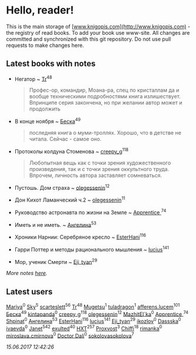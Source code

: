 # Hello, reader!
This is the main storage of [www.knigopis.com](http://www.knigopis.com) - the registry of read books.
To add your book use www-site. All changes are committed and synchronized with this git repository.
Do not use pull requests to make changes here.


## Latest books with notes
* Негатор ~ [Tr](users/122/12282474-vkontakte)<sup>48</sup>
    > Профес-ор, командир, Моана-ра, спец по кристаллам да и вообще техническими подробностями книга излишествует. 
    > Впринципе серия закончена, но при желании автор может и продолжить

* В конце ноября ~ [Беска](users/157/1577468-vkontakte)<sup>49</sup>
    > последняя книга о муми-троллях. Хорошо, что в детстве не читала. Сейчас - самое оно.

* Протоколы колдуна Стоменова ~ [creepy_g](users/747/74743045-vkontakte)<sup>118</sup>
    > Любопытная вещь как с точки зрения художественного произведения, так и с точки зрения оккультного труда. Впрочем, личность автора заставляет сомневаться.

* Пустошь. Дом страха ~ [olegessenin](users/390/3901448-vkontakte)<sup>12</sup>

* Дон Кихот Ламанческий ч.2 ~ [olegessenin](users/390/3901448-vkontakte)<sup>11</sup>

* Руководство астронавта по жизни на Земле ~ [Apprentice ](users/528/52821952-vkontakte)<sup>74</sup>

* Иметь и не иметь. ~ [Ангелина](users/837/83788782-vkontakte)<sup>53</sup>

* Хроники Нарнии: Серебряное кресло ~ [EsterHani](users/305/30558181-vkontakte)<sup>116</sup>

* Гарри Поттер и методы рационального мышления ~ [lucius](users/838/83820536-yandex)<sup>141</sup>

* Мор, ученик Смерти ~ [Eji_tyan](users/235/2352103981-twitter)<sup>29</sup>


_More notes [here](latest_books_with_notes.md)._


## Latest users
[Mariya](users/171/17119404-vkontakte)<sup>0</sup> 
[Sky](users/118/118049897850017649660-google)<sup>5</sup> 
[scarteslett](users/201/201967417-vkontakte)<sup>56</sup> 
[Tr](users/122/12282474-vkontakte)<sup>48</sup> 
[Mugetsu](users/110/110654020423735976376-google)<sup>1</sup> 
[tuladragon](users/408/408987669-vkontakte)<sup>1</sup> 
[afferens.lucem](users/196/196071655-vkontakte)<sup>101</sup> 
[Беска](users/157/1577468-vkontakte)<sup>49</sup> 
[kintapanda](users/112/11266965-vkontakte)<sup>0</sup> 
[creepy_g](users/747/74743045-vkontakte)<sup>118</sup> 
[olegessenin](users/390/3901448-vkontakte)<sup>12</sup> 
[MazhitEl`ka](users/107/107168359403805629275-google)<sup>0</sup> 
[Apprentice ](users/528/52821952-vkontakte)<sup>74</sup> 
[Shpinat](users/136/1367331593336478-facebook)<sup>0</sup> 
[Ангелина](users/837/83788782-vkontakte)<sup>53</sup> 
[EsterHani](users/305/30558181-vkontakte)<sup>116</sup> 
[lucius](users/838/83820536-yandex)<sup>141</sup> 
[Eji_tyan](users/235/2352103981-twitter)<sup>29</sup> 
[ikozlov](users/113/113575116124799570565-google)<sup>0</sup> 
[Dassska](users/154/1548904568487232-facebook)<sup>0</sup> 
[ivaevda](users/499/499871320-yandex)<sup>0</sup> 
[Janet](users/108/108113656204404967440-google)<sup>542</sup> 
[exulted](users/100/100599204551896265722-google)<sup>40</sup> 
[HXT](users/100/100002563462782-facebook)<sup>257</sup> 
[Proxvost](users/102/102171422-vkontakte)<sup>3</sup> 
[Chiffi](users/105/105831994080785626680-google)<sup>18</sup> 
[rimanka](users/408/4084951-vkontakte)<sup>0</sup> 
[miroslava.cmirnova](users/231/231305029-vkontakte)<sup>0</sup> 
[Doctor Dali](users/192/1920688634870224-facebook)<sup>0</sup> 
[sokolovasokolova](users/147/1477128102351730-facebook)<sup>7</sup> 


_15.06.2017 12:42:26_
